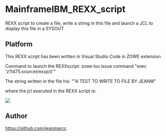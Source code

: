 # MainframeIBM_REXX_script
REXX script to create a file, write a string in this file and launch a JCL to display this file in a SYSOUT

## Platform 
This REXX script has been written in Visual Studio Code in ZOWE extension

Command to launch the REXXscript:
zowe tso issue command "exec 'z11475.source(rexxjcl)'"   

The string written in the file his:  ""A TEST TO WRITE TO FILE BY JEANM"

where the jcl executed in the REXX script is:

![](https://github.com/johnmarcc/MainframeIBM_REXX_script/blob/ad7b9158609a8aadae5f23b9a69aeb5181f7a785/rexxjcl.png)


## Author
https://github.com/jeanmarcc


